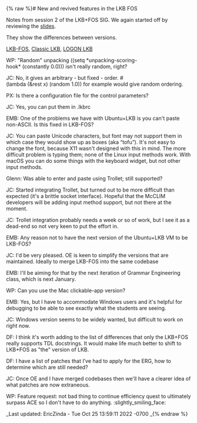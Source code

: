 {% raw %}# New and revived features in the LKB FOS

Notes from session 2 of the LKB+FOS SIG. We again started off by
reviewing the [slides](http://www.delph-in.net/2020/lkb-tutorial.pdf).

They show the differences between versions.

[LKB-FOS](https://blog.inductorsoftware.com/docsproto/tools/LkbFos), [Classic LKB](https://blog.inductorsoftware.com/docsproto/tools/LkbTop), [LOGON LKB](https://blog.inductorsoftware.com/docsproto/tools/LogonTop)

WP: "Random" unpacking
((setq \*unpacking-scoring-hook\* (constantly 0.0))) isn't really
random, right?

JC: No, it gives an arbitrary - but fixed - order.
\#(lambda (&rest x) (random 1.0)) for example would give random
ordering.

PX: Is there a configuration file for the control parameters?

JC: Yes, you can put them in .lkbrc

EMB: One of the problems we have with Ubuntu+LKB is you can't paste
non-ASCII. Is this fixed in LKB-FOS?

JC: You can paste Unicode characters, but font may not support them in
which case they would show up as boxes (aka “tofu”). It's not easy to
change the font, because X11 wasn't designed with this in mind. The more
difficult problem is typing them; none of the Linux input methods work.
With macOS you can do some things with the keyboard widget, but not
other input methods.

Glenn: Was able to enter and paste using Trollet; still supported?

JC: Started integrating Trollet, but turned out to be more difficult
than expected (it's a brittle socket interface). Hopeful that the McCLIM
developers will be adding input method support, but not there at the
moment.

JC: Trollet integration probably needs a week or so of work, but I see
it as a dead-end so not very keen to put the effort in.

EMB: Any reason not to have the next version of the Ubuntu+LKB VM to be
LKB-FOS?

JC: I'd be very pleased. OE is keen to simplify the versions that are
maintained. Ideally to merge LKB-FOS into the same codebase

EMB: I'll be aiming for that by the next iteration of Grammar
Engineering class, which is next January.

WP: Can you use the Mac clickable-app version?

EMB: Yes, but I have to accommodate Windows users and it's helpful for
debugging to be able to see exactly what the students are seeing.

JC: Windows version seems to be widely wanted, but difficult to work on
right now.

DF: I think it's worth adding to the list of differences that only the
LKB+FOS really supports TDL docstrings. It would make life much better
to shift to LKB+FOS as "the" version of LKB.

DF: I have a list of patches that I’ve had to apply for the ERG, how to
determine which are still needed?

JC: Once OE and I have merged codebases then we'll have a clearer idea
of what patches are now extraneous.

WP: Feature request: not bad thing to continue efficiency quest to
ultimately surpass ACE so I don't have to do anything.
:slightly\_smiling\_face:

_Last updated: EricZinda - Tue Oct 25 13:59:11 2022 -0700
_{% endraw %}